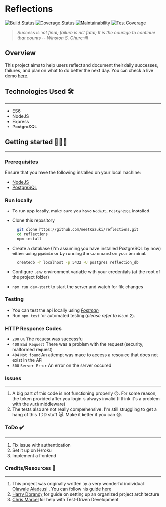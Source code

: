 # Reflections

[![Build Status](https://travis-ci.org/meetKazuki/reflections.svg?branch=develop)](https://travis-ci.org/meetKazuki/reflections)
[![Coverage Status](https://coveralls.io/repos/github/meetKazuki/reflections/badge.svg?branch=develop)](https://coveralls.io/github/meetKazuki/reflections?branch=develop)
[![Maintainability](https://api.codeclimate.com/v1/badges/56351b4274dea93c75d4/maintainability)](https://codeclimate.com/github/meetKazuki/reflections/maintainability)
[![Test Coverage](https://api.codeclimate.com/v1/badges/56351b4274dea93c75d4/test_coverage)](https://codeclimate.com/github/meetKazuki/reflections/test_coverage)

> _Success is not final; failure is not fatal; It is the courage to continue that counts  -- *Winston S. Churchill*_

## Overview

This project aims to help users reflect and document their daily successes, failures, and plan on what to do better the next day. You can check a live demo [here]().

## Technologies Used 🛠
---
* ES6
* NodeJS
* Express
* PostgreSQL

## Getting started :rocket::rocket::rocket:
---

### Prerequisites

Ensure that you have the following installed on your local machine:
- [NodeJS](https://nodejs.org/en/download/)
- [PostgreSQL](https://www.postgresql.org/download/)

### Run locally
- To run app locally, make sure you have `NodeJS`, `PostgreSQL` installed.
- Clone this repository

  ```bash
    git clone https://github.com/meetKazuki/reflections.git
    cd reflections
    npm install
  ```

- Create a database (I'm assuming you have installed PostgreSQL by now) either using `pgadmin` or by running the command on your terminal:

    ```bash
      createdb -h localhost -p 5432 -U postgres reflection_db
    ```

- Configure `.env` environment variable with your credentials (at the root of the project folder)
- `npm run dev-start` to start the server and watch for file changes

### Testing
- You can test the api locally using [*Postman*](https://www.getpostman.com)
- Run `npm test` for automated testing (_please refer to issue 2_).

### HTTP Response Codes
- `200` `OK` The request was successful
- `400` `Bad Request` There was a problem with the request (security, malformed request)
- `404` `Not found` An attempt was made to access a resource that does not exist in the API
- `500` `Server Error` An error on the server occured

### Issues
---
1. A big part of this code is not functioning properly 😢. For some reason, the token provided after you login is always invalid (I think it's a problem with the `Auth` middleware)
2. The tests also are not really comprehensive. I'm still struggling to get a hang of this TDD stuff 😿. Make it better if you can 😄.

### ToDo ✔️
---
1. Fix issue with authentication
2. Set it up on Heroku
3. Implement a frontend

### Credits/Resources :open_hands:
----
1. This project was originally written by a very wonderful individual [Olawale Aladeusi
](https://www.codementor.io/olawalealadeusi896). You can follow his guide [here](https://www.codementor.io/olawalealadeusi896/building-simple-api-with-es6-krn8xx3k6)
2. [Harry Dbrandy]() for guide on setting up an organized project architecture
3. [Chris Marcel](https://github.com/Chrismarcel/iReporter.git) for help with Test-Driven Development
